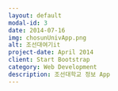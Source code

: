 ```yaml
---
layout: default
modal-id: 3
date: 2014-07-16
img: chosunUnivApp.png
alt: 조선대여기it
project-date: April 2014
client: Start Bootstrap
category: Web Development
description: 조선대학교 정보 App
---
```

